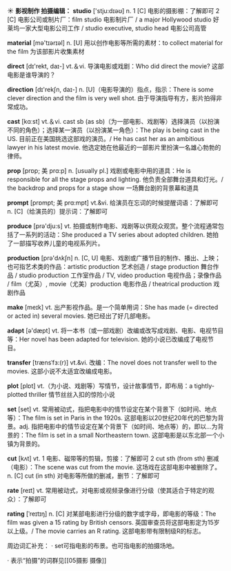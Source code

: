 ☀ <span class="category">**影视制作 拍摄编辑：**</span>
<span class="vocabulary">**studio**</span> ['stju:dɪəʊ] 
<span class="definition">n. 1 [C] 电影的摄影棚：</span>了解即可 <span class="definition">2 [C] 电影公司或制片厂：</span>film studio 电影制片厂 / a major Hollywood studio 好莱坞一家大型电影公司工作 / studio executive, studio head 电影公司高管

<span class="vocabulary">**material**</span> [mə'tɪərɪəl] 
<span class="definition">n. [U] 用以创作电影等所需的素材：</span>to collect material for the film 为该部影片收集素材

<span class="vocabulary">**direct**</span> [dɪ'rekt, daɪ-] 
<span class="definition">vt.＆vi. 导演电影或戏剧：</span>Who did direct the movie? 这部电影是谁导演的？

<span class="vocabulary">**direction**</span> [dɪ'rekʃn, daɪ-] 
<span class="definition">n. [U]（电影导演的）指点，指示：</span>There is some clever direction and the film is very well shot. 由于导演指导有方，影片拍得非常成功。

<span class="vocabulary">**cast**</span> [kɑːst] 
<span class="definition">vt.＆vi. cast sb (as sb)（为一部电影、戏剧等）选择演员（以扮演不同的角色）；选择某一演员（以扮演某一角色）：</span>The play is being cast in the US. 目前正在美国挑选这部戏的演员。/ He has cast her as an ambitious lawyer in his latest movie. 他选定她在他最近的一部影片里扮演一名雄心勃勃的律师。
           
<span class="vocabulary">**prop**</span> [prɒp; 美 prɑ:p]
<span class="definition">n. [usually pl.] 戏剧或电影中用的道具：</span>He is responsible for all the stage props and lighting. 他负责全部舞台道具和灯光。/ the backdrop and props for a stage show 一场舞台剧的背景幕和道具           

<span class="vocabulary">**prompt**</span> [prɒmpt; 美 prɑ:mpt]
<span class="definition">vt.&vi. 给演员在忘词的时候提醒词语：</span>了解即可 <span class="definition">n. [C]（给演员的）提示词：</span>了解即可

<span class="vocabulary">**produce**</span> [prə'dju:s] 
<span class="definition">vt. 拍摄或制作电影、戏剧等以供观众观赏。整个流程通常包括了一系列的活动：</span>She produced a TV series about adopted children. 她拍了一部描写收养儿童的电视系列片。

<span class="vocabulary">**production**</span> [prə'dʌkʃn] 
<span class="definition">n. [C, U] 电影、戏剧或广播节目的制作、播出、上映；也可指艺术类的作品：</span>artistic production 艺术创造 / stage production 舞台作品 / studio production 工作室作品 / TV, video production 电视作品；录像作品 / film（尤英）, movie（尤美）production 电影作品 / theatrical production 戏剧作品

<span class="vocabulary">**make**</span> [meɪk] 
<span class="definition">vt. 出产影视作品。是一个简单用词：</span>She has made (= directed or acted in) several movies. 她已经出了好几部电影。

<span class="vocabulary">**adapt**</span> [ə'dæpt] 
<span class="definition">vt. 将一本书（或一部戏剧）改编或改写成戏剧、电影、电视节目等：</span>Her novel has been adapted for television. 她的小说已改编成了电视节目。
           
<span class="vocabulary">**transfer**</span> [trænsˈfɜ:(r)]
<span class="definition">vt.&vi. 改编：</span>The novel does not transfer well to the movies. 这部小说不太适宜改编成电影。

<span class="vocabulary">**plot**</span> [plɒt] 
<span class="definition">vt.（为小说、戏剧等）写情节，设计故事情节，即布局：</span>a tightly-plotted thriller 情节丝丝入扣的惊险小说

<span class="vocabulary">**set**</span> [set] 
<span class="definition">vt. 常用被动式，指把电影中的情节设定在某个背景下（如时间、地点等）：</span>The film is set in Paris in the 1920s. 这部电影以20世纪20年代的巴黎为背景。<span class="definition">adj. 指把电影中的情节设定在某个背景下（如时间、地点等）的，即以…为背景的：</span>The film is set in a small Northeastern town. 这部电影是以东北部一个小镇为背景的。

<span class="vocabulary">**cut**</span> [kʌt] 
<span class="definition">vt. 1 电影、磁带等的剪辑，剪接：</span>了解即可 <span class="definition">2 cut sth (from sth) 删减（电影）：</span>The scene was cut from the movie. 这场戏在这部电影中被删除了。<span class="definition">n. [C] cut (in sth) 对电影等所做的删减，删节：</span>了解即可

<span class="vocabulary">**rate**</span> [reɪt] 
<span class="definition">vt. 常用被动式，对电影或视频录像进行分级（使其适合于特定的观众）：</span>了解即可
           
<span class="vocabulary">**rating**</span> [ˈreɪtɪŋ]
<span class="definition">n. [C] 对某部电影进行分级的数字或字母，即电影的等级：</span>The film was given a 15 rating by British censors. 英国审查员将这部电影定为15岁以上级。/ The movie carries an R rating. 这部电影带有限制级R的标志。
 
周边词汇补充：
· set可指电影的布景。也可指电影的拍摄场地。

· 表示“拍摄”的词群见[[05摄影 摄像]]
